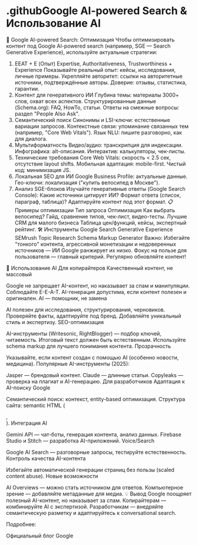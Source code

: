 # .githubGoogle AI-powered Search & Использование AI
🔎 Google AI-powered Search: Оптимизация
Чтобы оптимизировать контент под Google AI-powered search (например, SGE — Search Generative Experience), используйте актуальные стратегии:

1. EEAT + E (Опыт)
Expertise, Authoritativeness, Trustworthiness + Experience
Показывайте реальный опыт: кейсы, исследования, личные примеры.
Укрепляйте авторитет: ссылки на авторитетные источники, подтверждённые авторы.
Доверие: отзывы, статистика, гарантии.
2. Контент для генеративного ИИ
Глубина темы: материалы 3000+ слов, охват всех аспектов.
Структурированные данные (Schema.org): FAQ, HowTo, статьи.
Ответы на смежные вопросы: раздел "People Also Ask".
3. Семантический поиск
Синонимы и LSI-ключи: естественные вариации запросов.
Контекстные связи: упоминание связанных тем (например, "Core Web Vitals").
Язык NLU: пишите разговорно, как для диалога.
4. Мультиформатность
Видео/аудио: транскрипция для индексации.
Инфографика: alt-описания.
Интерактив: калькуляторы, чек-листы.
5. Технические требования
Core Web Vitals: скорость < 2.5 сек, отсутствие layout shifts.
Мобильная адаптация: mobile-first.
Чистый код: минимизация JS.
6. Локальная SEO для ИИ
Google Business Profile: актуальные данные.
Гео-ключи: локализация ("купить велосипед в Москве").
7. Анализ SGE-блоков
Изучайте генеративные ответы (Google Search Console):
Какие источники цитирует ИИ?
Формат ответа (список, параграф, таблица)?
Адаптируйте контент под этот формат.
📋 Примеры оптимизации
Тип запроса	Оптимизация
Как выбрать велосипед?	Гайд, сравнение типов, чек-лист, видео-тесты.
Лучшие CRM для малого бизнеса	Таблица цен/функций, кейсы, экспертный рейтинг.
🛠️ Инструменты
Google Search Generative Experience
SEMrush Topic Research
Schema Markup Generator
Важно:
Избегайте "тонкого" контента, агрессивной монетизации и недоверенных источников — ИИ Google ранжирует их низко.
Фокус на пользе для пользователя — главный критерий. Регулярно обновляйте контент!

🤖 Использование AI
Для копирайтеров
Качественный контент, не массовый

Google не запрещает AI-контент, но наказывает за спам и манипуляции.
Соблюдайте E-E-A-T.
AI-генерация допустима, если контент полезен и оригинален.
AI — помощник, не замена

AI полезен для исследования, структурирования, черновиков.
Проверяйте факты, адаптируйте под бренд.
Добавляйте уникальный стиль и экспертизу.
SEO-оптимизация

AI-инструменты (Writesonic, RightBlogger) — подбор ключей, читаемость.
Итоговый текст должен быть естественным.
Используйте schema markup для лучшего понимания контента.
Прозрачность

Указывайте, если контент создан с помощью AI (особенно новости, медицина).
Популярные AI-инструменты (2025):

Jasper — брендовый контент.
Claude — длинные статьи.
Copyleaks — проверка на плагиат и AI-генерацию.
Для разработчиков
Адаптация к AI-поиску Google

Семантический поиск: контекст, entity-based оптимизация.
Структура сайта: semantic HTML (<article>, <section>).
Интеграция AI

Gemini API — чат-боты, генерация контента, анализ данных.
Firebase Studio и Stitch — разработка AI-приложений.
Voice/Search

Google AI Search — разговорные запросы, тестируйте естественность.
Контроль качества AI-контента

Избегайте автоматической генерации страниц без пользы (scaled content abuse).
Новые возможности

AI Overviews — можно стать источником для ответов.
Компьютерное зрение — добавляйте метаданные для медиа.
💡 Вывод
Google поощряет полезный AI-контент, но наказывает за спам.
Копирайтерам — комбинируйте AI с экспертизой.
Разработчикам — внедряйте семантическую разметку и адаптируйтесь к conversational search.

Подробнее:

Официальный блог Google